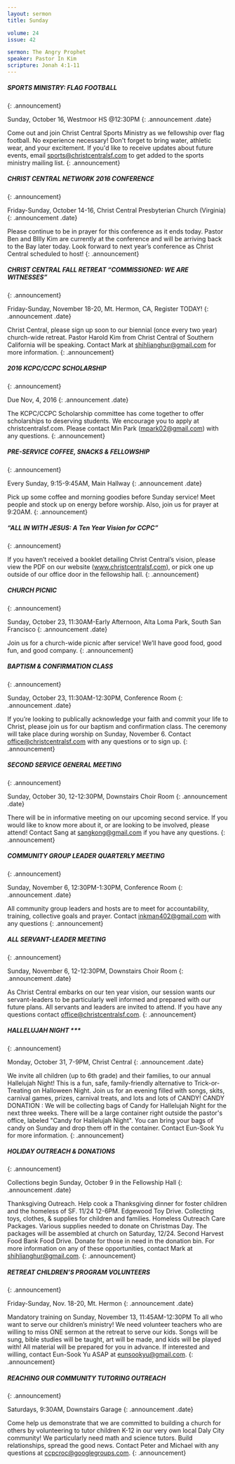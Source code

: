 ```yaml
--- 
layout: sermon
title: Sunday

volume: 24
issue: 42

sermon: The Angry Prophet
speaker: Pastor In Kim
scripture: Jonah 4:1-11
---
```


##### SPORTS MINISTRY: FLAG FOOTBALL
{: .announcement}

Sunday, October 16, Westmoor HS @12:30PM 
{: .announcement .date}

Come out and join Christ Central Sports Ministry as we fellowship over flag football. No experience necessary! Don't forget to bring water, athletic wear, and your excitement.  If you'd like to receive updates about future events, email sports@christcentralsf.com to get added to the sports ministry mailing list.
{: .announcement}

##### CHRIST CENTRAL NETWORK 2016 CONFERENCE
{: .announcement}

Friday-Sunday, October 14-16, Christ Central Presbyterian Church (Virginia)
{: .announcement .date}

Please continue to be in prayer for this conference as it ends today. Pastor Ben and BIlly Kim are currently at the conference and will be arriving back to the Bay later today. Look forward to next year’s conference as Christ Central scheduled to host!
{: .announcement}

##### CHRIST CENTRAL FALL RETREAT “COMMISSIONED: WE ARE WITNESSES”
{: .announcement}

Friday-Sunday, November 18-20, Mt. Hermon, CA, Register TODAY!
{: .announcement .date}

Christ Central, please sign up soon to our biennial (once every two year) church-wide retreat. Pastor Harold Kim from Christ Central of Southern California will be speaking. Contact Mark at shihlianghur@gmail.com for more information.
{: .announcement}

##### 2016 KCPC/CCPC SCHOLARSHIP
{: .announcement}

Due Nov, 4, 2016
{: .announcement .date}

The KCPC/CCPC Scholarship committee has come together to offer scholarships to deserving students. We encourage you to apply at christcentralsf.com. Please contact Min Park (mpark02@gmail.com) with any questions.
{: .announcement}

##### PRE-SERVICE COFFEE, SNACKS & FELLOWSHIP
{: .announcement}

Every Sunday, 9:15-9:45AM, Main Hallway
{: .announcement .date}

Pick up some coffee and morning goodies before Sunday service! Meet people and stock up on energy before worship. Also, join us for prayer at 9:20AM.
{: .announcement}

##### “ALL IN WITH JESUS: A Ten Year Vision for CCPC”
{: .announcement}

If you haven’t received a booklet detailing Christ Central’s vision, please view the PDF on our website (www.christcentralsf.com), or pick one up outside of our office door in the fellowship hall.
{: .announcement}

##### CHURCH PICNIC
{: .announcement}

Sunday, October 23, 11:30AM-Early Afternoon, Alta Loma Park, South San Francisco
{: .announcement .date}

Join us for a church-wide picnic after service! We’ll have good food, good fun, and good company. 
{: .announcement}

##### BAPTISM & CONFIRMATION CLASS
{: .announcement}

Sunday, October 23, 11:30AM-12:30PM, Conference Room
{: .announcement .date}

If you’re looking to publically acknowledge your faith and commit your life to Christ, please join us for our baptism and confirmation class. The ceremony will take place during worship on Sunday, November 6. Contact office@christcentralsf.com with any questions or to sign up.
{: .announcement}

##### SECOND SERVICE GENERAL MEETING
{: .announcement}

Sunday, October 30, 12-12:30PM, Downstairs Choir Room
{: .announcement .date}

There will be in informative meeting on our upcoming second service. If you would like to know more about it, or are looking to be involved, please attend! Contact Sang at sangkong@gmail.com if you have any questions.
{: .announcement}

##### COMMUNITY GROUP LEADER QUARTERLY MEETING
{: .announcement}

Sunday, November 6, 12:30PM-1:30PM, Conference Room
{: .announcement .date}

All community group leaders and hosts are to meet for accountability, training, collective goals and prayer. Contact inkman402@gmail.com with any questions
{: .announcement}

##### ALL SERVANT-LEADER MEETING
{: .announcement}

Sunday, November 6, 12-12:30PM, Downstairs Choir Room
{: .announcement .date}

As Christ Central embarks on our ten year vision, our session wants our servant-leaders to be particularly well informed and prepared with our future plans. All servants and leaders are invited to attend. If you have any questions contact office@christcentralsf.com.
{: .announcement}

##### HALLELUJAH NIGHT ***
{: .announcement}

Monday, October 31, 7-9PM, Christ Central
{: .announcement .date}

We invite all children (up to 6th grade) and their families, to our annual Hallelujah Night!   This is a fun, safe, family-friendly alternative to Trick-or-Treating on Halloween Night.  Join us for an evening filled with songs, skits, carnival games, prizes, carnival treats, and lots and lots of CANDY!
CANDY DONATION : We will be collecting bags of Candy for Hallelujah Night for the next three weeks. There will be a large container right outside the pastor's office, labeled "Candy for Hallelujah Night".  You can bring your bags of candy on Sunday and drop them off in the container. Contact Eun-Sook Yu for more information.
{: .announcement}

##### HOLIDAY OUTREACH & DONATIONS
{: .announcement}

Collections begin Sunday, October 9 in the Fellowship Hall
{: .announcement .date}

Thanksgiving Outreach. Help cook a Thanksgiving dinner for foster children and the homeless of SF. 11/24 12-6PM.
Edgewood Toy Drive. Collecting toys, clothes, & supplies for children and families.
Homeless Outreach Care Packages. Various supplies needed to donate on Christmas Day. The packages will be assembled at church on Saturday, 12/24.
Second Harvest Food Bank Food Drive. Donate for those in need in the donation bin.
For more information on any of these opportunities, contact Mark at shihlianghur@gmail.com.
{: .announcement}

##### RETREAT CHILDREN’S PROGRAM VOLUNTEERS
{: .announcement}

Friday-Sunday, Nov. 18-20, Mt. Hermon
{: .announcement .date}

Mandatory training on Sunday, November 13, 11:45AM-12:30PM
To all who want to serve our children’s ministry! We need volunteer teachers who are willing to miss ONE sermon at the retreat to serve our kids. Songs will be sung, bible studies will be taught, art will be made, and kids will be played with! All material will be prepared for you in advance. If interested and willing, contact Eun-Sook Yu ASAP at eunsookyu@gmail.com.
{: .announcement}

##### REACHING OUR COMMUNITY TUTORING OUTREACH
{: .announcement}

Saturdays, 9:30AM, Downstairs Garage
{: .announcement .date}

Come help us demonstrate that we are committed to building a church for others by volunteering to tutor children K-12 in our very own local Daly City community! We particularly need math and science tutors. Build relationships, spread the good news. Contact Peter and Michael with any questions at ccpcroc@googlegroups.com.
{: .announcement}
